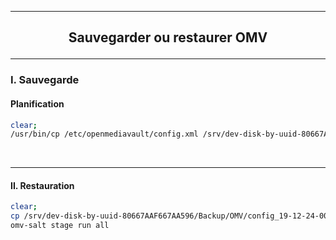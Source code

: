------------------------------------------------------------------------------------------------------------------------
## <p align='center'> Sauvegarder ou restaurer OMV </p>

------------------------------------------------------------------------------------------------------------------------
### I. Sauvegarde
#### Planification
```bash
clear;
/usr/bin/cp /etc/openmediavault/config.xml /srv/dev-disk-by-uuid-80667AAF667AA596/Backup/OMV/config_$(date +"%d-%m-%y-%HH%M").xml
```

<br />

------------------------------------------------------------------------------------------------------------------------
#### II. Restauration
```bash
clear;
cp /srv/dev-disk-by-uuid-80667AAF667AA596/Backup/OMV/config_19-12-24-00H05.xml /etc/openmediavault/config.xml
omv-salt stage run all
```
